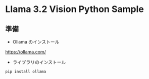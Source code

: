 # Llama 3.2 Vision Python Sample

## 準備 
- Ollama のインストール

https://ollama.com/

- ライブラリのインストール

```
pip install ollama
```